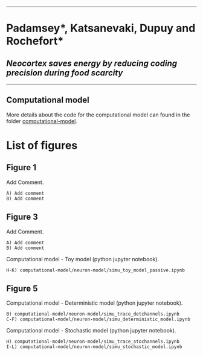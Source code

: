 ------------------------------  

# Padamsey*, Katsanevaki, Dupuy and Rochefort*

## *Neocortex saves energy by reducing coding precision during food scarcity*

------------------------------ 



## Computational model

More details about the code for the computational model can found in the folder [computational-model](computational-model).


# List of figures

## Figure 1

Add Comment.

    A) Add comment
    B) Add comment
    

## Figure 3

Add Comment.

    A) Add comment
    B) Add comment
    
Computational model - Toy model (python jupyter notebook).

    H-K) computational-model/neuron-model/simu_toy_model_passive.ipynb


## Figure 5

Computational model - Deterministic model (python jupyter notebook).

    B) computational-model/neuron-model/simu_trace_detchannels.ipynb
    C-F) computational-model/neuron-model/simu_deterministic_model.ipynb
    
Computational model - Stochastic model (python jupyter notebook).

    H) computational-model/neuron-model/simu_trace_stochannels.ipynb
    I-L) computational-model/neuron-model/simu_stochastic_model.ipynb
